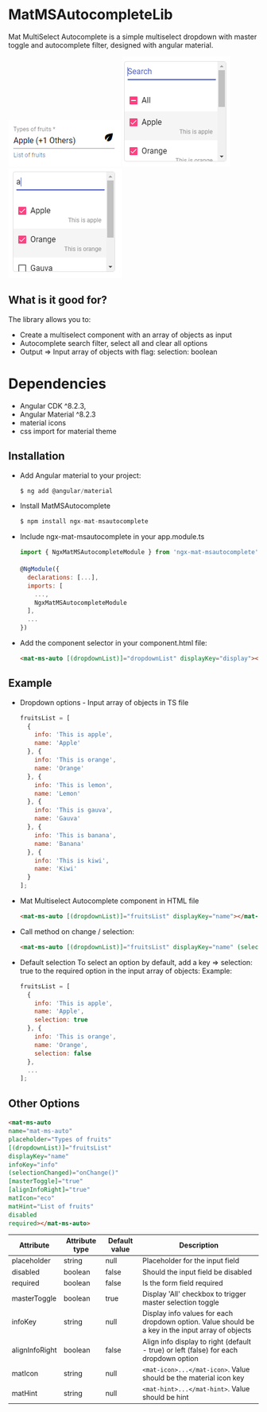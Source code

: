 # MatMSAutocompleteLib

Mat MultiSelect Autocomplete is a simple multiselect dropdown with master toggle and autocomplete filter, designed with angular material.

<img src="images/other-options.PNG">

<img src="images/master-toggle.PNG">

<img src="images/dropdown-autocomplete.PNG">

## What is it good for?

The library allows you to:

- Create a multiselect component with an array of objects as input
- Autocomplete search filter, select all and clear all options
- Output => Input array of objects with flag: selection: boolean 

# Dependencies

- Angular CDK ^8.2.3,
- Angular Material ^8.2.3
- material icons
- css import for material theme

## Installation

- Add Angular material to your project:
    ```javascript
    $ ng add @angular/material
    ```

- Install MatMSAutocomplete
    ```javascript
    $ npm install ngx-mat-msautocomplete
    ```
    
- Include ngx-mat-msautocomplete in your app.module.ts
    ```javascript
    import { NgxMatMSAutocompleteModule } from 'ngx-mat-msautocomplete';
    
    @NgModule({
      declarations: [...],
      imports: [
        ...,
        NgxMatMSAutocompleteModule
      ],
      ...
    })
    ```

- Add the component selector in your component.html file:
    ```html
    <mat-ms-auto [(dropdownList)]="dropdownList" displayKey="display"></mat-ms-auto>
    ```
    
## Example

- Dropdown options - Input array of objects in TS file
    ```javascript
    fruitsList = [
      {
        info: 'This is apple',
        name: 'Apple'
      }, {
        info: 'This is orange',
        name: 'Orange'
      }, {
        info: 'This is lemon',
        name: 'Lemon'
      }, {
        info: 'This is gauva',
        name: 'Gauva'
      }, {
        info: 'This is banana',
        name: 'Banana'
      }, {
        info: 'This is kiwi',
        name: 'Kiwi'
      }
    ];
    ```

- Mat Multiselect Autocomplete component in HTML file
    ```html
    <mat-ms-auto [(dropdownList)]="fruitsList" displayKey="name"></mat-ms-auto>
    ```

- Call method on change / selection:
    ```html
    <mat-ms-auto [(dropdownList)]="fruitsList" displayKey="name" (selectionChanged)="onChange()"></mat-ms-auto>
    ```

- Default selection
  To select an option by default, add a key => selection: true to the required option in the input array of objects:
  Example:
    ```javascript
    fruitsList = [
      {
        info: 'This is apple',
        name: 'Apple',
        selection: true
      }, {
        info: 'This is orange',
        name: 'Orange',
        selection: false
      },
      ...
    ];
    ```

## Other Options

  ```html
  <mat-ms-auto 
  name="mat-ms-auto"
  placeholder="Types of fruits"
  [(dropdownList)]="fruitsList"
  displayKey="name"
  infoKey="info"
  (selectionChanged)="onChange()"
  [masterToggle]="true"
  [alignInfoRight]="true"
  matIcon="eco"
  matHint="List of fruits"
  disabled
  required></mat-ms-auto>
  ```

Attribute | Attribute type | Default value | Description
------------ | ------------- | ------------- | -------------
placeholder | string | null | Placeholder for the input field
disabled | boolean | false | Should the input field be disabled
required | boolean | false | Is the form field required
masterToggle | boolean | true | Display 'All' checkbox to trigger master selection toggle
infoKey | string | null | Display info values for each dropdown option. Value should be a key in the input array of objects
alignInfoRight | boolean | false | Align info display to right (default - true) or left (false) for each dropdown option
matIcon | string | null | ```<mat-icon>...</mat-icon>```. Value should be the material icon key
matHint | string | null | ```<mat-hint>...</mat-hint>```. Value should be hint
